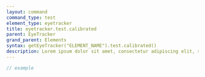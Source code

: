 ```yaml
---
layout: command
command_type: test
element_type: eyetracker
title: eyetracker.test.calibrated
parent: EyeTracker
grand_parent: Elements
syntax: getEyeTracker("ELEMENT_NAME").test.calibrated()
description: Lorem ipsum dolor sit amet, consectetur adipiscing elit, sed do eiusmod tempor incididunt ut labore et dolore magna aliqua. Ut enim ad minim veniam, quis nostrud exercitation ullamco laboris nisi ut aliquip ex ea commodo consequat.
---
```


```javascript
// example
```